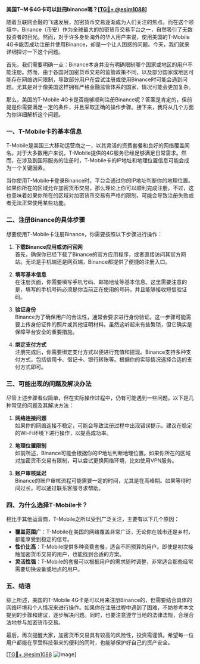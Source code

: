 **美国T~M卡4G卡可以註冊binance嗎？[[TG💪+ @esim1088](https://t.me/s/esim1088)]**

随着互联网金融的飞速发展，加密货币交易逐渐成为人们关注的焦点。而在这个领域中，Binance（币安）作为全球最大的加密货币交易平台之一，自然吸引了无数投资者的目光。然而，对于许多身处海外的华人用户来说，使用美国的T-Mobile 4G卡能否成功注册并使用Binance，却是一个让人困惑的问题。今天，我们就来详细探讨一下这个问题。

首先，我们需要明确一点：Binance本身并没有明确限制哪个国家或地区的用户不能注册。然而，由于各国对加密货币交易的监管政策不同，以及部分国家或地区可能存在网络访问限制，导致部分用户在尝试注册或使用Binance时可能会遇到问题。尤其是对于像美国这样拥有严格金融监管体系的国家，情况可能会更加复杂。

那么，美国的T-Mobile 4G卡是否能够顺利注册Binance呢？答案是肯定的，但前提是你需要满足一定的条件，并且采取正确的操作步骤。接下来，我将从几个方面为你详细解析这个问题。

### **一、T-Mobile卡的基本信息**

T-Mobile是美国三大移动运营商之一，以其灵活的资费套餐和良好的网络覆盖闻名。对于大多数用户来说，T-Mobile提供的4G服务已经足够满足日常需求。然而，在涉及到国际服务的注册时，T-Mobile卡的IP地址和地理位置信息可能会成为一个关键因素。

当你使用T-Mobile卡登录Binance时，平台会通过你的IP地址判断你的地理位置。如果你所在的区域允许加密货币交易，那么理论上你可以顺利完成注册。不过，这也意味着如果你所在的区域对加密货币交易有严格的限制，可能会导致注册失败或者无法正常使用某些功能。

### **二、注册Binance的具体步骤**

想要使用T-Mobile卡注册Binance，你需要按照以下步骤进行操作：

1. **下载Binance应用或访问官网**  
   首先，确保你已经下载了Binance的官方应用程序，或者直接访问其官方网站。无论是手机端还是网页端，Binance都提供了便捷的注册入口。

2. **填写基本信息**  
   在注册页面，你需要填写手机号码、邮箱地址等基本信息。这里需要注意的是，填写的手机号码必须是你当前正在使用的号码，并且能够接收短信验证码。

3. **验证身份**  
   Binance为了确保用户的合法性，通常会要求进行身份验证。这一步骤可能需要上传身份证件的照片或其他证明材料。虽然这听起来有些繁琐，但它确实是保障平台安全的重要措施。

4. **绑定支付方式**  
   注册完成后，你需要绑定支付方式以便进行充值和提现。Binance支持多种支付方式，包括信用卡、借记卡、银行转账等。根据你的实际情况选择合适的支付方式即可。

### **三、可能出现的问题及解决办法**

尽管上述步骤看似简单，但在实际操作过程中，仍有可能遇到一些问题。以下是几种常见的问题及其解决方法：

1. **网络连接问题**  
   如果你的网络连接不稳定，可能会导致注册过程中出现错误提示。建议在稳定的Wi-Fi环境下进行操作，以提高成功率。

2. **地理位置限制**  
   如前所述，Binance可能会根据你的IP地址判断地理位置。如果你所在的区域对加密货币交易有限制，可以尝试更换网络环境，比如使用VPN服务。

3. **账户审核延迟**  
   Binance的账户审核流程可能需要一定的时间，尤其是在高峰期。如果等待时间过长，可以通过联系客服寻求帮助。

### **四、为什么选择T-Mobile卡？**

相比于其他运营商，T-Mobile之所以受到广泛关注，主要有以下几个原因：

- **覆盖范围广**：T-Mobile在美国的网络覆盖非常广泛，无论你在城市还是乡村，都能享受到稳定的信号。
- **性价比高**：T-Mobile提供多种资费套餐，适合不同预算的用户。即使是初次接触加密货币交易的用户，也能找到合适的方案。
- **灵活性强**：T-Mobile的套餐可以根据用户的需求随时调整，非常适合那些经常需要切换设备或地点的用户。

### **五、结语**

综上所述，美国的T-Mobile 4G卡是可以用来注册Binance的，但需要结合具体的网络环境和个人情况来进行操作。如果你在注册过程中遇到了困难，不妨参考本文提到的步骤和建议，逐步解决问题。同时，也要注意遵守当地的法律法规，合理合法地参与加密货币交易。

最后，再次提醒大家，加密货币交易具有较高的风险性，投资需谨慎。希望每一位用户都能在享受科技带来的便利的同时，也能够保护好自己的资产安全。

[[TG💪+ @esim1088](https://t.me/s/esim1088) ![Image](https://i.postimg.cc/4NQfJmqS/Snipaste-2025-05-13-00-14-12.png)]